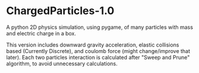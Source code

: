 # ChargedParticles-1.0
A python 2D physics simulation, using pygame, of many particles with mass and electric charge in a box.

This version includes downward gravity acceleration, elastic collisions based (Currently Discrete), and coulomb force (might change/improve that later). Each two particles interaction is calculated after "Sweep and Prune" algorithm, to avoid unnecessary calculations.
